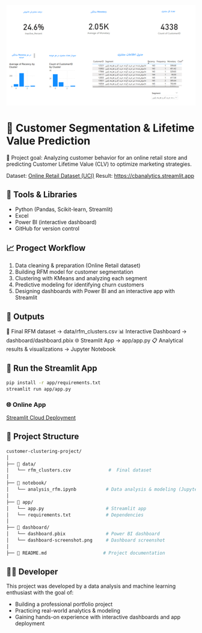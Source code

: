 ![cover](cover.png)

# 🧠 Customer Segmentation & Lifetime Value Prediction

🎯 Project goal: Analyzing customer behavior for an online retail store and predicting Customer Lifetime Value (CLV) to optimize marketing strategies.

Dataset: [Online Retail Dataset (UCI)](https://archive.ics.uci.edu/dataset/352/online+retail)
Result: https://cbanalytics.streamlit.app


## 🔧 Tools & Libraries

- Python (Pandas, Scikit-learn, Streamlit)
- Excel
- Power BI (interactive dashboard)
- GitHub for version control

## 📈 Progect Workflow


1. Data cleaning & preparation (Online Retail dataset)
2. Building RFM model for customer segmentation
3. Clustering with KMeans and analyzing each segment
4. Predictive modeling for identifying churn customers
5. Designing dashboards with Power BI and an interactive app with Streamlit


## 🚀 Outputs

📂 Final RFM dataset → data/rfm_clusters.csv
📊 Interactive Dashboard → dashboard/dashboard.pbix
🌐 Streamlit App → app/app.py
📋 Analytical results & visualizations → Jupyter Notebook


## 🎯 Run the Streamlit App

```bash
pip install -r app/requirements.txt
streamlit run app/app.py
```


### 🌐 Online App

[Streamlit Cloud Deployment](https://cbanalytics.streamlit.app/)



## 📁 Project Structure
```bash
customer-clustering-project/
│
├── 📁 data/
│   └── rfm_clusters.csv              #  Final dataset
│
├── 📁 notebook/
│   └── analysis_rfm.ipynb           # Data analysis & modeling (Jupyter Notebook)
│
├── 📁 app/
│   └── app.py                       # Streamlit app
│   └── requirements.txt             # Dependencies
│
├── 📁 dashboard/
│   └── dashboard.pbix               # Power BI dashboard
│   └── dashboard-screenshot.png     # Dashboard screenshot
│
├── 📄 README.md                     # Project documentation
```

## 🧑‍💻 Developer

This project was developed by a data analysis and machine learning enthusiast with the goal of:

- Building a professional portfolio project
- Practicing real-world analytics & modeling
- Gaining hands-on experience with interactive dashboards and app deployment
